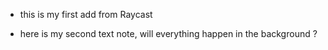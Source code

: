- this is my first add from Raycast


- here is my second text note, will everything happen in the background ?

